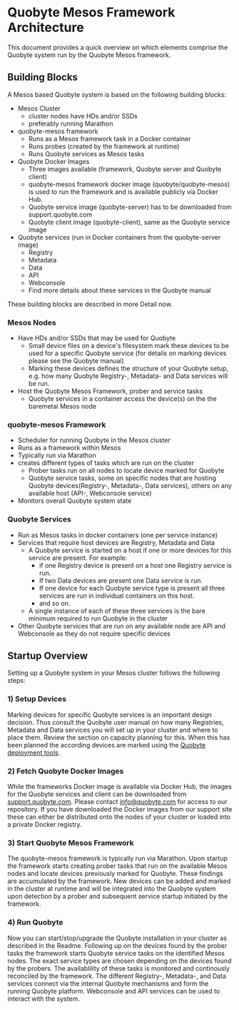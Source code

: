 # Quobyte Mesos Framework Architecture

This document provides a quick overview on which elements comprise the Quobyte system run by the Quobyte Mesos framework.

## Building Blocks

A Mesos based Quobyte system is based on the following building blocks:

- Mesos Cluster
    - cluster nodes have HDs and/or SSDs
    - preferably running Marathon
- quobyte-mesos framework
    - Runs as a Mesos framework task in a Docker container
    - Runs probes (created by the framework at runtime)
    - Runs Quobyte services as Mesos tasks
- Quobyte Docker Images
    - Three images available (framework, Quobyte server and Quobyte client)
    - quobyte-mesos framework docker image (quobyte/quobyte-mesos) is used to run the framework and is available publicly via Docker Hub.
    - Quobyte service image (quobyte-server) has to be downloaded from support.quobyte.com
    - Quobyte client image (quobyte-client), same as the Quobyte service image
- Quobyte services (run in Docker containers from the quobyte-server image)
    - Registry
    - Metadata
    - Data
    - API
    - Webconsole
    - Find more details about these services in the Quobyte manual

These building blocks are described in more Detail now.

### Mesos Nodes

- Have HDs and/or SSDs that may be used for Quobyte
    - Small device files on a device's filesystem mark these devices to be used for a specific Quobyte service (for details on marking devices please see the Quobyte manual)
    - Marking these devices defines the structure of your Quobyte setup, e.g. how many Quobyte Registry-, Metadata- and Data services will be run.
- Host the Quobyte Mesos Framework, prober and service tasks
    - Quobyte services in a container access the device(s) on the the baremetal Mesos node

### quobyte-mesos Framework

- Scheduler for running Quobyte in the Mesos cluster
- Runs as a framework within Mesos
- Typically run via Marathon
- creates different types of tasks which are run on the cluster
    - Prober tasks run on all nodes to locate device marked for Quobyte
    - Quobyte service tasks, some on specific nodes that are hosting Quobyte devices(Registry-, Metadata-, Data services), others on any available host (API-, Webconsole service)
- Monitors overall Quobyte system state 

### Quobyte Services

- Run as Mesos tasks in docker containers (one per service instance)
- Services that require host devices are Registry, Metadata and Data
    - A Quobyte service is started on a host if one or more devices for this service are present. For example:
        - if one Registry device is present on a host one Registry service is run.
        - If two Data devices are present one Data service is run.
        - If one device for each Quobyte service type is present all three services are run in individual containers on this host.
        - and so on.
    - A single instance of each of these three services is the bare minimum required to run Quobyte in the cluster
- Other Quobyte services that are run on any available node are API and Webconsole as they do not require specific devices

## Startup Overview

Setting up a Quobyte system in your Mesos cluster follows the following steps:

### 1) Setup Devices

Marking devices for specific Quobyte services is an important design decision. Thus consult the Quobyte user manual on how many Registries, Metadata and Data services you will set up in your cluster and where to place them. Review the section on capacity planning for this. When this has been planned the according devices are marked using the [Quobyte deployment tools](https://github.com/quobyte/quobyte-deploy). 

### 2) Fetch Quobyte Docker Images
While the frameworks Docker image is available via Docker Hub, the images for the Quobyte services and client can be downloaded from [support.quobyte.com](https://support.quobyte.com/). Please contact [info@quobyte.com](mailto:info@quobyte.com) for access to our repository.
If you have downloaded the Docker images from our support site these can either be distributed onto the nodes of your cluster or loaded into a private Docker registry.

### 3) Start Quobyte Mesos Framework
The quobyte-mesos framework is typically run via Marathon. Upon startup the framework starts creating prober tasks that run on the available Mesos nodes and locate devices previously marked for Quobyte. These findings are accumulated by the framework. New devices can be added and marked in the cluster at runtime and will be integrated into the Quobyte system upon detection by a prober and subsequent service startup initiated by the framework.

### 4) Run Quobyte
Now you can start/stop/upgrade the Quobyte installation in your cluster as described in the Readme.
Following up on the devices found by the prober tasks the framework starts Quobyte service tasks on the identified Mesos nodes. The exact service types are chosen depending on the devices found by the probers. The availablility of these tasks is monitored and continously reconciled by the framework. The different Registry-, Metadata-, and Data services connect via the internal Quobyte mechanisms and form the running Quobyte platform. Webconsole and API services can be used to interact with the system.
